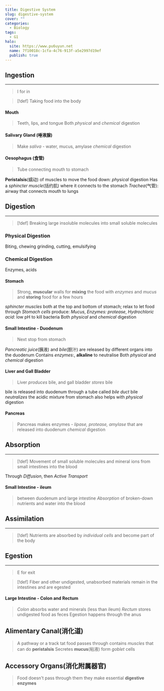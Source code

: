 ```yaml
---
title: Digestive System
slug: digestive-system
cover: ""
categories:
  - Biology
tags:
  - G1
halo:
  site: https://www.pu6uyun.net
  name: 7f10018c-1cfa-4c76-913f-a5e2997d19ef
  publish: true
---
```

## Ingestion
---
> I for in

> [!def]
> Taking food into the body
#### Mouth
> Teeth, lips, and tongue
> Both *physical* and *chemical* digestion
#### Salivary Gland (唾液腺)
> Make *saliva* - water, mucus, amylase
> *chemical* digestion
#### Oesophagus (食管)
> Tube connecting mouth to stomach

**Peristalsis**(蠕动) of muscles to move the food down: *physical* digestion
Has a *sphincter muscle*(括约肌) where it connects to the stomach
*Trachea*(气管): airway that connects mouth to lungs
## Digestion
---
> [!def]
> Breaking large insoluble molecules into small soluble molecules
### Physical Digestion
Biting, chewing grinding, cutting, emulsifying
### Chemical Digestion
Enzymes, acids
#### Stomach
> Strong, **muscular** walls for **mixing** the food with *enzymes* and *mucus* and **storing** food for a few hours

 *sphincter muscles* both at the top and bottom of stomach; relax to let food through
 *Stomach cells* produce: *Mucus*, *Enzymes: protease*, *Hydrochloric acid*: low pH to kill bacteria
 Both *physical* and *chemical* digestion
#### Small Intestine - Duodenum
> Next stop from stomach

*Pancreatic juice*(胰液) and *bile*(胆汁) are released by different organs into the duodenum
Contains *enzymes*:, 
**alkaline** to neutralise
 Both *physical* and *chemical* digestion
#### Liver and Gall Bladder
> Liver *produces* bile, and gall bladder *stores* bile

bile is released into duodenum through a tube called *bile duct*
bile *neutralizes* the acidic mixture from stomach
also helps with *physical* digestion

#### Pancreas
> Pancreas makes enzymes - *lipase, protease, amylase* that are released into duodenum
> *chemical* digestion
## Absorption
---
> [!def]
> Movement of small soluble molecules and mineral ions from small intestines into the blood

Through *Diffusion*, then *Active Transport*
#### Small Intestine - ileum
> between duodenum and large intestine
> *Absorption* of broken-down nutrients and water into the blood
## Assimilation
---
> [!def]
> Nutrients are absorbed by *individual cells* and become part of the body
## Egestion
---
> E for exit

> [!def]
> Fiber and other undigested, unabsorbed materials remain in the intestines and are egested

#### Large Intestine - Colon and Rectum
> *Colon* absorbs water and minerals (less than ileum)
> *Rectum* stores undigested food as feces
> Egestion happens through the anus
## Alimentary Canal(消化道)
> A pathway or a track tat food passes through
> contains *muscles* that can do **peristalsis**
> Secretes **mucus**(粘液) form *goblet* cells
## Accessory Organs(消化附属器官)
> Food doesn't pass through them
> they make essential **digestive enzymes**